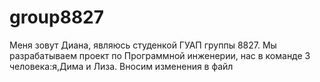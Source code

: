 # group8827
Меня зовут Диана, являюсь студенкой ГУАП группы 8827.  Мы разрабатываем проект по Программной инженерии, нас в команде 3 человека:я,Дима и Лиза.
Вносим изменения в файл  
